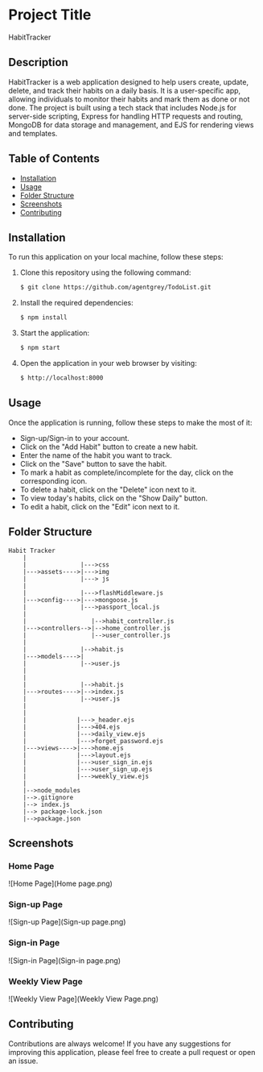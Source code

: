 # Project Title

HabitTracker

## Description

HabitTracker is a web application designed to help users create, update, delete, and track their habits on a daily basis. It is a user-specific app, allowing individuals to monitor their habits and mark them as done or not done. The project is built using a tech stack that includes Node.js for server-side scripting, Express for handling HTTP requests and routing, MongoDB for data storage and management, and EJS for rendering views and templates.

## Table of Contents

- [Installation](#installation)
- [Usage](#usage)
- [Folder Structure](#folder-structure)
- [Screenshots](#screenshots)
- [Contributing](#contributing)

## Installation

To run this application on your local machine, follow these steps:

1. Clone this repository using the following command:
   ```bash
   $ git clone https://github.com/agentgrey/TodoList.git
   ```
2. Install the required dependencies:
   ```bash
   $ npm install
   ```
3. Start the application:
   ```bash
   $ npm start
   ```
4. Open the application in your web browser by visiting:
   ```bash
   $ http://localhost:8000
   ```

## Usage

Once the application is running, follow these steps to make the most of it:

- Sign-up/Sign-in to your account.
- Click on the "Add Habit" button to create a new habit.
- Enter the name of the habit you want to track.
- Click on the "Save" button to save the habit.
- To mark a habit as complete/incomplete for the day, click on the corresponding icon.
- To delete a habit, click on the "Delete" icon next to it.
- To view today's habits, click on the "Show Daily" button.
- To edit a habit, click on the "Edit" icon next to it.

## Folder Structure

```
Habit Tracker
    |
    |               |--->css
    |--->assets---->|--->img
    |               |---> js
    |
    |               |--->flashMiddleware.js
    |--->config---->|--->mongoose.js
    |               |--->passport_local.js
    |
    |                  |-->habit_controller.js
    |--->controllers-->|-->home_controller.js
    |                  |-->user_controller.js
    |
    |               |-->habit.js
    |--->models---->|
    |               |-->user.js
    |
    |
    |               |-->habit.js
    |--->routes---->|-->index.js
    |               |-->user.js
    |
    |
    |              |--->_header.ejs
    |              |--->404.ejs
    |              |--->daily_view.ejs
    |              |--->forget_password.ejs
    |--->views---->|--->home.ejs
    |              |--->layout.ejs
    |              |--->user_sign_in.ejs
    |              |--->user_sign_up.ejs
    |              |--->weekly_view.ejs
    |
    |-->node_modules
    |-->.gitignore
    |--> index.js
    |--> package-lock.json
    |-->package.json
```

## Screenshots

### Home Page

![Home Page](Home page.png)

### Sign-up Page

![Sign-up Page](Sign-up page.png)

### Sign-in Page

![Sign-in Page](Sign-in page.png)

### Weekly View Page

![Weekly View Page](Weekly View Page.png)

## Contributing

Contributions are always welcome! If you have any suggestions for improving this application, please feel free to create a pull request or open an issue.
